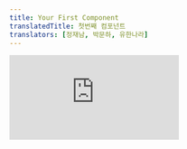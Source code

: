 ```yaml
---
title: Your First Component
translatedTitle: 첫번째 컴포넌트
translators: [정재남, 박문하, 유한나라]
---
```


<iframe 
  style={{aspectRatio: 1.7778, width: '100%'}} 
  src="https://www.youtube.com/embed/playlist?list=PLjQV3hketAJkh6BEl0n4PDS_2fBd0cS9v&index=7"
  title="YouTube video player" 
  frameborder="0" 
/>

<Intro>

*Components* are one of the core concepts of React. They are the foundation upon which you build user interfaces (UI), which makes them the perfect place to start your React journey!
<Trans>컴포넌트는 React의 핵심 개념 중 하나입니다. 컴포넌트는 사용자 인터페이스(UI)를 구축하는 기반이 되므로 React 여정을 시작하기에 완벽한 곳입니다!</Trans>

</Intro>

<YouWillLearn>

* What a component is
* What role components play in a React application
* How to write your first React component

<TransBlock>
  - 컴포넌트가 무엇인지
  - React 어플리케이션에서 컴포넌트의 역할
  - 첫번째 React 컴포넌트를 작성하는 방법
</TransBlock>
</YouWillLearn>

## Components: UI building blocks<Trans>컴포넌트: UI 구성 요소</Trans> {/*components-ui-building-blocks*/}

On the Web, HTML lets us create rich structured documents with its built-in set of tags like `<h1>` and `<li>`:
<Trans>웹에서는 HTML을 통해 `<h1>`, `<li>`와 같은 태그를 사용하여 풍부한 구조의 문서를 만들 수 있습니다:</Trans>

```html
<article>
  <h1>My First Component</h1>
  <ol>
    <li>Components: UI Building Blocks</li>
    <li>Defining a Component</li>
    <li>Using a Component</li>
  </ol>
</article>
```

This markup represents this article `<article>`, its heading `<h1>`, and an (abbreviated) table of contents as an ordered list `<ol>`. Markup like this, combined with CSS for style, and JavaScript for interactivity, lies behind every sidebar, avatar, modal, dropdown—every piece of UI you see on the Web.
<Trans>이 마크업은 `<article>`, 제목 `<h1>`, (축약된) 목차를 정렬된 목록 `<ol>`로 나타냅니다. 이와 같은 마크업은 스타일을 위한 CSS, 상호작용을 위한 JavaScript와 결합되어 웹에서 볼 수 있는 모든 사이드바, 아바타, 모달, 드롭다운 등 모든 UI의 기반이 됩니다.</Trans>

React lets you combine your markup, CSS, and JavaScript into custom "components", **reusable UI elements for your app.** The table of contents code you saw above could be turned into a `<TableOfContents />` component you could render on every page. Under the hood, it still uses the same HTML tags like `<article>`, `<h1>`, etc.
<Trans>React를 사용하면 마크업, CSS, JavaScript를 **앱의 재사용 가능한 UI 요소**인 사용자 정의 "컴포넌트"로 결합할 수 있습니다. 위에서 본 목차 코드는 모든 페이지에 렌더링할 수 있는 `<TableOfContents />` 컴포넌트로 전환될 수 있습니다. 내부적으로는 여전히 `<article>`, `<h1>` 등과 같은 동일한 HTML 태그를 사용합니다.</Trans>

Just like with HTML tags, you can compose, order and nest components to design whole pages. For example, the documentation page you're reading is made out of React components:
<Trans>HTML 태그와 마찬가지로 컴포넌트를 작성, 순서 지정 및 중첩하여 전체 페이지를 디자인할 수 있습니다. 예를 들어, 여러분이 읽고 있는 문서 페이지는 React 컴포넌트로 구성되어 있습니다:</Trans>

```js
<PageLayout>
  <NavigationHeader>
    <SearchBar />
    <Link to="/docs">Docs</Link>
  </NavigationHeader>
  <Sidebar />
  <PageContent>
    <TableOfContents />
    <DocumentationText />
  </PageContent>
</PageLayout>
```

As your project grows, you will notice that many of your designs can be composed by reusing components you already wrote, speeding up your development. Our table of contents above could be added to any screen with `<TableOfContents />`! You can even jumpstart your project with the thousands of components shared by the React open source community like [Chakra UI](https://chakra-ui.com/) and [Material UI.](https://material-ui.com/)
<Trans>프로젝트가 성장함에 따라 이미 작성한 컴포넌트를 재사용하여 많은 디자인을 구성할 수 있으므로 개발 속도가 빨라집니다. 위의 목차는 `<TableOfContents />`를 사용하여 어떤 화면에도 추가할 수 있습니다! [Chakra UI](https://chakra-ui.com/), [Material UI](https://material-ui.com/)와 같은 React 오픈소스 커뮤니티에서 공유되는 수천 개의 컴포넌트로 프로젝트를 빠르게 시작할 수도 있습니다.</Trans>

## Defining a component<Trans>컴포넌트 정의하기</Trans> {/*defining-a-component*/}

Traditionally when creating web pages, web developers marked up their content and then added interaction by sprinkling on some JavaScript. This worked great when interaction was a nice-to-have on the web. Now it is expected for many sites and all apps. React puts interactivity first while still using the same technology: **a React component is a JavaScript function that you can _sprinkle with markup_.** Here's what that looks like (you can edit the example below):
<Trans>기존에는 웹 페이지를 만들 때 웹 개발자가 콘텐츠를 마크업한 다음 JavaScript를 뿌려 상호작용을 추가했습니다. 이는 웹에서 상호작용이 중요했던 시절에 효과적이었습니다. 이제는 많은 사이트와 모든 앱에서 상호작용을 기대합니다. React는 동일한 기술을 사용하면서도 상호작용을 우선시합니다. **React 컴포넌트는 *마크업으로 뿌릴 수 있는* JavaScript 함수입니다.** 그 모습은 다음과 같습니다(아래 예시를 편집할 수 있습니다):</Trans>

<Sandpack>

```js
export default function Profile() {
  return (
    <img
      src="https://i.imgur.com/MK3eW3Am.jpg"
      alt="Katherine Johnson"
    />
  )
}
```

```css
img { height: 200px; }
```

</Sandpack>

And here's how to build a component:
<Trans>컴포넌트를 빌드하는 방법은 다음과 같습니다:</Trans>

### Step 1: Export the component<Trans>컴포넌트 내보내기</Trans> {/*step-1-export-the-component*/}

The `export default` prefix is a [standard JavaScript syntax](https://developer.mozilla.org/docs/web/javascript/reference/statements/export) (not specific to React). It lets you mark the main function in a file so that you can later import it from other files. (More on importing in [Importing and Exporting Components](/learn/importing-and-exporting-components)!)
<Trans>`export default` 접두사는 [표준 JavaScript 구문](https://developer.mozilla.org/docs/web/javascript/reference/statements/export)입니다(React에만 해당되지 않음). 이 접두사를 사용하면 나중에 다른 파일에서 가져올 수 있도록 파일에 주요 기능을 표시할 수 있습니다. (더 자세한 내용은 [컴포넌트 import 및 export](/learn/importing-and-exporting-components)를 참고하세요!)</Trans>

### Step 2: Define the function<Trans>함수 정의하기</Trans> {/*step-2-define-the-function*/}

With `function Profile() { }` you define a JavaScript function with the name `Profile`.
<Trans>`function Profile() { }`을 사용하면 `Profile`이라는 이름의 JavaScript 함수를 정의할 수 있습니다.</Trans>

<Pitfall>

React components are regular JavaScript functions, but **their names must start with a capital letter** or they won't work!
<Trans>React 컴포넌트는 일반 JavaScript 함수이지만, **이름은 대문자로 시작해야 하며** 그렇지 않으면 작동하지 않습니다!</Trans>

<Extra>
#### 꼭 그렇지는 않습니다! -@정재남 {/*not_really*/}

JSX 안에서는 반드시 대문자로 시작해야 하지만, 그밖의 상황에서는 무관합니다. [다양한 방법으로 컴포넌트 추가하기](/learn#add_component_in_various_ways)를 참고하세요.
</Extra>
</Pitfall>

### Step 3: Add markup<Trans>마크업 추가하기</Trans> {/*step-3-add-markup*/}

The component returns an `<img />` tag with `src` and `alt` attributes. `<img />` is written like HTML, but it is actually JavaScript under the hood! This syntax is called [JSX](/learn/writing-markup-with-jsx), and it lets you embed markup inside JavaScript.
<Trans>이 컴포넌트는 `src` 및 `alt` 속성을 가진 `<img />` 태그를 반환합니다. `<img />` 는 HTML처럼 작성되었지만 실제로는 JavaScript입니다! 이 구문을 [JSX](/learn/writing-markup-with-jsx)라고 하며, JavaScript 안에 마크업을 삽입할 수 있습니다.</Trans>

Return statements can be written all on one line, as in this component:
<Trans>반환문은 이 컴포넌트에서처럼 한 줄에 모두 작성할 수 있습니다:</Trans>

```js
return <img src="https://i.imgur.com/MK3eW3As.jpg" alt="Katherine Johnson" />;
```

But if your markup isn't all on the same line as the `return` keyword, you must wrap it in a pair of parentheses:
<Trans>그러나 마크업이 모두 `return` 키워드와 같은 라인에 있지 않은 경우에는 다음과 같이 괄호로 묶어야 합니다:</Trans>

```js
return (
  <div>
    <img src="https://i.imgur.com/MK3eW3As.jpg" alt="Katherine Johnson" />
  </div>
);
```

<Pitfall>

Without parentheses, any code on the lines after `return` [will be ignored](https://stackoverflow.com/questions/2846283/what-are-the-rules-for-javascripts-automatic-semicolon-insertion-asi)!
<Trans>괄호가 없으면 `return` 뒷 라인에 있는 모든 코드가 [무시됩니다](https://stackoverflow.com/questions/2846283/what-are-the-rules-for-javascripts-automatic-semicolon-insertion-asi)!</Trans>

</Pitfall>

## Using a component<Trans>컴포넌트 사용하기</Trans> {/*using-a-component*/}

Now that you've defined your `Profile` component, you can nest it inside other components. For example, you can export a `Gallery` component that uses multiple `Profile` components:
<Trans>이제 `Profile` 컴포넌트를 정의했으므로 다른 컴포넌트 안에 중첩할 수 있습니다. 예를 들어 여러 `Profile` 컴포넌트를 사용하는 `Gallery` 컴포넌트를 내보낼 수 있습니다:</Trans>

<Sandpack>

```js
function Profile() {
  return (
    <img
      src="https://i.imgur.com/MK3eW3As.jpg"
      alt="Katherine Johnson"
    />
  );
}

export default function Gallery() {
  return (
    <section>
      <h1>Amazing scientists</h1>
      <Profile />
      <Profile />
      <Profile />
    </section>
  );
}
```

```css
img { margin: 0 10px 10px 0; height: 90px; }
```

</Sandpack>

### What the browser sees<Trans>브라우저에 표시되는 내용</Trans> {/*what-the-browser-sees*/}

Notice the difference in casing:
<Trans>대소문자의 차이에 주목하세요:</Trans>

* `<section>` is lowercase, so React knows we refer to an HTML tag.
* `<Profile />` starts with a capital `P`, so React knows that we want to use our component called `Profile`.

<TransBlock>
- `<section>` 은 소문자이므로 React는 HTML 태그를 가리킨다고 이해합니다.
- `<Profile />` 은 대문자 `P` 로 시작하므로 React는 `Profile` 이라는 컴포넌트를 사용하고자 한다고 이해합니다.
</TransBlock>

And `Profile` contains even more HTML: `<img />`. In the end, this is what the browser sees:
<Trans>그리고 `<Profile />` 은 더 많은 HTML `<img />`가 포함되어 있습니다. 결국 브라우저에 표시되는 내용은 다음과 같습니다:</Trans>

```html
<section>
  <h1>Amazing scientists</h1>
  <img src="https://i.imgur.com/MK3eW3As.jpg" alt="Katherine Johnson" />
  <img src="https://i.imgur.com/MK3eW3As.jpg" alt="Katherine Johnson" />
  <img src="https://i.imgur.com/MK3eW3As.jpg" alt="Katherine Johnson" />
</section>
```

### Nesting and organizing components<Trans>컴포넌트 중첩 및 구성</Trans> {/*nesting-and-organizing-components*/}

Components are regular JavaScript functions, so you can keep multiple components in the same file. This is convenient when components are relatively small or tightly related to each other. If this file gets crowded, you can always move `Profile` to a separate file. You will learn how to do this shortly on the [page about imports.](/learn/importing-and-exporting-components)
<Trans>컴포넌트는 일반 JavaScript 함수이므로 같은 파일에 여러 컴포넌트를 포함할 수 있습니다. 컴포넌트가 상대적으로 작거나 서로 밀접하게 관련되어 있을 때 편리합니다. 이 파일이 복잡해지면 언제든지 `Profile` 을 별도의 파일로 옮길 수 있습니다. 이 방법은 바로 다음 챕터인 [컴포넌트 import 및 export](/learn/importing-and-exporting-components) 페이지에서 확인할 수 있습니다.</Trans>

Because the `Profile` components are rendered inside `Gallery`—even several times!—we can say that `Gallery` is a **parent component,** rendering each `Profile` as a "child". This is part of the magic of React: you can define a component once, and then use it in as many places and as many times as you like.
<Trans>`Profile` 컴포넌트는 `Gallery` 내에 렌더링되기 때문에(심지어 여러 번!), `Gallery`는 각 `Profile` 을 "자식"으로 렌더링하는 **부모 컴포넌트**라고 말할 수 있습니다. 컴포넌트를 한 번 정의한 다음 원하는 곳에 원하는 만큼 여러 번 사용할 수 있다는 점이 바로 React의 마법입니다.</Trans>

<Pitfall>

Components can render other components, but **you must never nest their definitions:**
<Trans>컴포넌트는 다른 컴포넌트를 렌더링할 수 있지만, **그 정의를 중첩해서는 안 됩니다**:</Trans>

```js {2-5}
export default function Gallery() {
  // 🔴 Never define a component inside another component!
  function Profile() {
    // ...
  }
  // ...
}
```

The snippet above is [very slow and causes bugs.](/learn/preserving-and-resetting-state#different-components-at-the-same-position-reset-state) Instead, define every component at the top level:
<Trans>위의 스니펫은 [매우 느리고 버그를 촉발](/learn/preserving-and-resetting-state#different-components-at-the-same-position-reset-state)합니다. 대신 최상위 레벨에서 모든 컴포넌트를 정의하세요:</Trans>

```js {5-8}
export default function Gallery() {
  // ...
}

// ✅ Declare components at the top level
function Profile() {
  // ...
}
```

When a child component needs some data from a parent, [pass it by props](/learn/passing-props-to-a-component) instead of nesting definitions.
<Trans>자식 컴포넌트에 부모 컴포넌트의 일부 데이터가 필요한 경우, 정의를 중첩하는 대신 props로 전달하세요.</Trans>

</Pitfall>

<DeepDive>

#### Components all the way down<Trans>컴포넌트의 모든 것</Trans> {/*components-all-the-way-down*/}

Your React application begins at a "root" component. Usually, it is created automatically when you start a new project. For example, if you use [CodeSandbox](https://codesandbox.io/) or [Create React App](https://create-react-app.dev/), the root component is defined in `src/App.js`. If you use the framework [Next.js](https://nextjs.org/), the root component is defined in `pages/index.js`. In these examples, you've been exporting root components.
<Trans>React 애플리케이션은 "root" 컴포넌트에서 시작됩니다. 보통 새 프로젝트를 시작할 때 자동으로 생성됩니다. 예를 들어, [CodeSandbox](https://codesandbox.io/) 또는 [Create React App](https://create-react-app.dev/)을 사용하는 경우, root 컴포넌트는 `src/App.js`에 정의됩니다. [Next.js](https://nextjs.org/) 프레임워크를 사용하는 경우, root 컴포넌트는 `pages/index.js`에 정의됩니다. 이 예제에서는 root 컴포넌트를 내보내고 있습니다.</Trans>

Most React apps use components all the way down. This means that you won't only use components for reusable pieces like buttons, but also for larger pieces like sidebars, lists, and ultimately, complete pages! Components are a handy way to organize UI code and markup, even if some of them are only used once.
<Trans>대부분의 React 앱은 모든 부분에서 컴포넌트를 사용합니다. 즉, 버튼과 같이 재사용 가능한 부분뿐만 아니라 사이드바, 목록, 그리고 궁극적으로 전체 페이지와 같은 더 큰 부분에도 컴포넌트를 사용하게 됩니다! 컴포넌트는 한 번만 사용되더라도 UI 코드와 마크업을 정리하는 편리한 방법입니다.</Trans>

[React-based frameworks](/learn/start-a-new-react-project) take this a step further. Instead of using an empty HTML file and letting React "take over" managing the page with JavaScript, they *also* generate the HTML automatically from your React components. This allows your app to show some content before the JavaScript code loads.
<Trans>[React 기반 프레임워크들](/learn/start-a-new-react-project)은 이를 한 단계 더 발전시킵니다. 빈 HTML 파일을 사용하고 React가 JavaScript로 페이지 관리를 "대행"하도록 하는 대신, React 컴포넌트에서 HTML을 자동으로 생성하기*도* 합니다. 이를 통해 JavaScript 코드가 로드되기 전에 앱에서 일부 콘텐츠를 표시할 수 있습니다.</Trans>

Still, many websites only use React to [add interactivity to existing HTML pages.](/learn/add-react-to-an-existing-project#using-react-for-a-part-of-your-existing-page) They have many root components instead of a single one for the entire page. You can use as much—or as little—React as you need.
<Trans>그렇지만 여전히 많은 웹사이트는 React를 [약간의 상호작용을 추가하는 용도로만](/learn/add-react-to-an-existing-project#using-react-for-a-part-of-your-existing-page) 사용합니다. 이러한 웹사이트에는 전체 페이지에 하나의 root 컴포넌트가 아닌 여러 개의 root 컴포넌트가 있습니다. 필요한 만큼 React를 많이 또는 적게 사용할 수 있습니다.</Trans>

</DeepDive>

<Recap>

You've just gotten your first taste of React! Let's recap some key points.
<Trans>이제 막 React를 처음 사용해 보셨습니다! 몇 가지 핵심 사항을 요약해 보겠습니다.</Trans>

* React lets you create components, **reusable UI elements for your app.**
* In a React app, every piece of UI is a component.
* React components are regular JavaScript functions except:

  1. Their names always begin with a capital letter.
  2. They return JSX markup.
 
<TransBlock>
  - React를 사용하면 앱의 **재사용 가능한 UI 요소**인 컴포넌트를 만들 수 있습니다.
  - React 앱에서 모든 UI는 컴포넌트입니다.
  - React 컴포넌트는 다음 몇 가지를 제외하고는 일반적인 JavaScript 함수입니다:
      1. 컴포넌트의 이름은 항상 대문자로 시작합니다.
      2. JSX 마크업을 반환합니다.
</TransBlock>
</Recap>

<Challenges>

#### Export the component<Trans>컴포넌트 내보내기</Trans> {/*export-the-component*/}

This sandbox doesn't work because the root component is not exported:
<Trans>root 컴포넌트를 내보내지 않았기 때문에 이 샌드박스는 작동하지 않습니다:</Trans>

<Sandpack>

```js
function Profile() {
  return (
    <img
      src="https://i.imgur.com/lICfvbD.jpg"
      alt="Aklilu Lemma"
    />
  );
}
```

```css
img { height: 181px; }
```

</Sandpack>

Try to fix it yourself before looking at the solution!
<Trans>정답을 확인하기 전에 직접 해결해 보세요!</Trans>

<Solution>

Add `export default` before the function definition like so:
<Trans>함수 정의 앞에 `export default`를 추가하세요:</Trans>

<Sandpack>

```js
export default function Profile() {
  return (
    <img
      src="https://i.imgur.com/lICfvbD.jpg"
      alt="Aklilu Lemma"
    />
  );
}
```

```css
img { height: 181px; }
```

</Sandpack>

You might be wondering why writing `export` alone is not enough to fix this example. You can learn the difference between `export` and `export default` in [Importing and Exporting Components.](/learn/importing-and-exporting-components)
<Trans>이 예제에서 왜 'export'만으로는 해결되지 않는지 궁금할 것입니다. [컴포넌트 import 및 export](/learn/importing-and-exporting-components)에서 'export'와 'export default'의 차이점을 배울 수 있습니다.</Trans>

</Solution>

#### Fix the return statement<Trans>return 문을 고치세요</Trans> {/*fix-the-return-statement*/}

Something isn't right about this `return` statement. Can you fix it?
<Trans>이 `return` 문에 문제가 있습니다. 고칠 수 있나요?</Trans>

<Hint>

You may get an "Unexpected token" error while trying to fix this. In that case, check that the semicolon appears *after* the closing parenthesis. Leaving a semicolon inside `return ( )` will cause an error.
<Trans>이 문제를 해결하려고 시도하는 동안 "예기치 않은 토큰" 오류가 발생할 수 있습니다. 이 경우 세미콜론이 닫는 괄호 *뒤에* 나타나는지 확인하세요. `return ( )` 안에 세미콜론을 남겨두면 오류가 발생합니다.</Trans>

</Hint>


<Sandpack>

```js
export default function Profile() {
  return
    <img src="https://i.imgur.com/jA8hHMpm.jpg" alt="Katsuko Saruhashi" />;
}
```

```css
img { height: 180px; }
```

</Sandpack>

<Solution>

You can fix this component by moving the return statement to one line like so:
<Trans>다음과 같이 반환문을 한 줄로 이동하여 이 컴포넌트를 수정할 수 있습니다:</Trans>

<Sandpack>

```js
export default function Profile() {
  return <img src="https://i.imgur.com/jA8hHMpm.jpg" alt="Katsuko Saruhashi" />;
}
```

```css
img { height: 180px; }
```

</Sandpack>

Or by wrapping the returned JSX markup in parentheses that open right after `return`:
<Trans>또는 반환된 JSX 마크업을 괄호 안에 감싸서 '반환' 바로 뒤에 열 수 있습니다:</Trans>

<Sandpack>

```js
export default function Profile() {
  return (
    <img 
      src="https://i.imgur.com/jA8hHMpm.jpg" 
      alt="Katsuko Saruhashi" 
    />
  );
}
```

```css
img { height: 180px; }
```

</Sandpack>

</Solution>

#### Spot the mistake<Trans>실수를 찾아내세요</Trans> {/*spot-the-mistake*/}

Something's wrong with how the `Profile` component is declared and used. Can you spot the mistake? (Try to remember how React distinguishes components from the regular HTML tags!)
<Trans>`Profile` 컴포넌트가 선언되고 사용되는 방식에 문제가 있습니다. 실수를 발견할 수 있을까요? (React가 컴포넌트를 일반 HTML 태그와 어떻게 구분하는지 기억해 보세요!)</Trans>

<Sandpack>

```js
function profile() {
  return (
    <img
      src="https://i.imgur.com/QIrZWGIs.jpg"
      alt="Alan L. Hart"
    />
  );
}

export default function Gallery() {
  return (
    <section>
      <h1>Amazing scientists</h1>
      <profile />
      <profile />
      <profile />
    </section>
  );
}
```

```css
img { margin: 0 10px 10px 0; height: 90px; }
```

</Sandpack>

<Solution>

React component names must start with a capital letter.
<Trans>React 컴포넌트 이름은 대문자로 시작해야 합니다.</Trans>

Change `function profile()` to `function Profile()`, and then change every `<profile />` to `<Profile />`:
<Trans>`function profile()`을 `function Profile()`로 변경한 다음 모든 `<profile />`을 `<Profile />`로 변경합니다:</Trans>
<Sandpack>

```js
function Profile() {
  return (
    <img
      src="https://i.imgur.com/QIrZWGIs.jpg"
      alt="Alan L. Hart"
    />
  );
}

export default function Gallery() {
  return (
    <section>
      <h1>Amazing scientists</h1>
      <Profile />
      <Profile />
      <Profile />
    </section>
  );
}
```

```css
img { margin: 0 10px 10px 0; }
```

</Sandpack>

</Solution>

#### Your own component<Trans>컴포넌트를 새로 작성해 보세요</Trans> {/*your-own-component*/}

Write a component from scratch. You can give it any valid name and return any markup. If you're out of ideas, you can write a `Congratulations` component that shows `<h1>Good job!</h1>`. Don't forget to export it!
<Trans>컴포넌트를 처음부터 작성해 보세요. 유효한 이름을 지정하고 마크업을 반환할 수 있습니다. 아이디어가 떠오르지 않는다면 `<h1>Good job!</h1>` 라고 표시하는 `Congratulations` 컴포넌트를 작성할 수 있습니다. 내보내는 것을 잊지 마세요!</Trans>

<Sandpack>

```js
// Write your component below!

```

</Sandpack>

<Solution>

<Sandpack>

```js
export default function Congratulations() {
  return (
    <h1>Good job!</h1>
  );
}
```

</Sandpack>

</Solution>

</Challenges>
